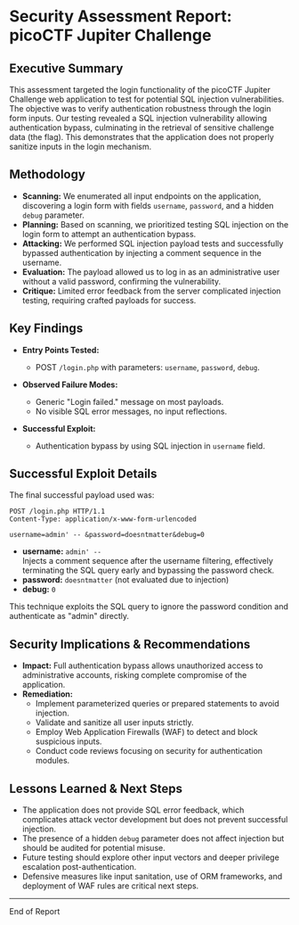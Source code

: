 # Security Assessment Report: picoCTF Jupiter Challenge

## Executive Summary
This assessment targeted the login functionality of the picoCTF Jupiter Challenge web application to test for potential SQL injection vulnerabilities. The objective was to verify authentication robustness through the login form inputs. Our testing revealed a SQL injection vulnerability allowing authentication bypass, culminating in the retrieval of sensitive challenge data (the flag). This demonstrates that the application does not properly sanitize inputs in the login mechanism.

## Methodology
- **Scanning:** We enumerated all input endpoints on the application, discovering a login form with fields `username`, `password`, and a hidden `debug` parameter.
- **Planning:** Based on scanning, we prioritized testing SQL injection on the login form to attempt an authentication bypass.
- **Attacking:** We performed SQL injection payload tests and successfully bypassed authentication by injecting a comment sequence in the username.
- **Evaluation:** The payload allowed us to log in as an administrative user without a valid password, confirming the vulnerability.
- **Critique:** Limited error feedback from the server complicated injection testing, requiring crafted payloads for success.

## Key Findings
- **Entry Points Tested:**
   - POST `/login.php` with parameters: `username`, `password`, `debug`.

- **Observed Failure Modes:**
   - Generic "Login failed." message on most payloads.
   - No visible SQL error messages, no input reflections.

- **Successful Exploit:**
   - Authentication bypass by using SQL injection in `username` field.

## Successful Exploit Details
The final successful payload used was:

```http
POST /login.php HTTP/1.1
Content-Type: application/x-www-form-urlencoded

username=admin' -- &password=doesntmatter&debug=0
```

- **username:** `admin' -- `  
  Injects a comment sequence after the username filtering, effectively terminating the SQL query early and bypassing the password check.
- **password:** `doesntmatter` (not evaluated due to injection)
- **debug:** `0`

This technique exploits the SQL query to ignore the password condition and authenticate as "admin" directly.

## Security Implications & Recommendations
- **Impact:** Full authentication bypass allows unauthorized access to administrative accounts, risking complete compromise of the application.
- **Remediation:**
  - Implement parameterized queries or prepared statements to avoid injection.
  - Validate and sanitize all user inputs strictly.
  - Employ Web Application Firewalls (WAF) to detect and block suspicious inputs.
  - Conduct code reviews focusing on security for authentication modules.

## Lessons Learned & Next Steps
- The application does not provide SQL error feedback, which complicates attack vector development but does not prevent successful injection.
- The presence of a hidden `debug` parameter does not affect injection but should be audited for potential misuse.
- Future testing should explore other input vectors and deeper privilege escalation post-authentication.
- Defensive measures like input sanitation, use of ORM frameworks, and deployment of WAF rules are critical next steps.

---

End of Report
